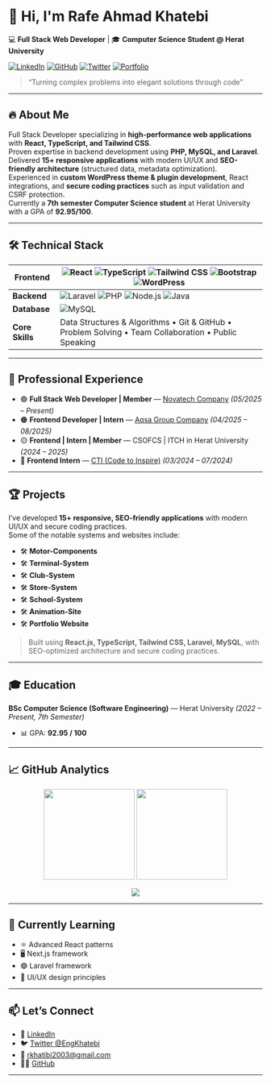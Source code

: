 # 👋 Hi, I'm **Rafe Ahmad Khatebi**  
💻 **Full Stack Web Developer** | 🎓 **Computer Science Student @ Herat University**

[![LinkedIn](https://img.shields.io/badge/LinkedIn-Connect-blue?style=for-the-badge&logo=linkedin)](https://linkedin.com/in/khatebi2003)
[![GitHub](https://img.shields.io/badge/GitHub-Follow-181717?style=for-the-badge&logo=github)](https://github.com/RafeKhatebi)
[![Twitter](https://img.shields.io/badge/Twitter-@EngKhatebi-1DA1F2?style=for-the-badge&logo=twitter)](https://twitter.com/EngKhatebi)
[![Portfolio](https://img.shields.io/badge/Portfolio-Visit-9cf?style=for-the-badge)](https://rafekhatebi.github.io/portfolio)

> “Turning complex problems into elegant solutions through code”

---

## 🔥 **About Me**
Full Stack Developer specializing in **high-performance web applications** with **React, TypeScript, and Tailwind CSS**.  
Proven expertise in backend development using **PHP, MySQL, and Laravel**.  
Delivered **15+ responsive applications** with modern UI/UX and **SEO-friendly architecture** (structured data, metadata optimization).  
Experienced in **custom WordPress theme & plugin development**, React integrations, and **secure coding practices** such as input validation and CSRF protection.  
Currently a **7th semester Computer Science student** at Herat University with a GPA of **92.95/100**.

---

## 🛠️ **Technical Stack**

| **Frontend** | ![React](https://img.shields.io/badge/React-20232A?style=flat&logo=react) ![TypeScript](https://img.shields.io/badge/TypeScript-007ACC?style=flat&logo=typescript) ![Tailwind CSS](https://img.shields.io/badge/Tailwind_CSS-38B2AC?style=flat&logo=tailwind-css) ![Bootstrap](https://img.shields.io/badge/Bootstrap-7952B3?style=flat&logo=bootstrap) ![WordPress](https://img.shields.io/badge/WordPress-21759B?style=flat&logo=wordpress) |
|-------------|------------------------------------------------------------------------------------------------------------------------------------------------------------------------------------------------------------------------------------------------------------------------------------------------------|
| **Backend** | ![Laravel](https://img.shields.io/badge/Laravel-F05340?style=flat&logo=laravel) ![PHP](https://img.shields.io/badge/PHP-777BB4?style=flat&logo=php) ![Node.js](https://img.shields.io/badge/Node.js-43853D?style=flat&logo=node.js) ![Java](https://img.shields.io/badge/Java-ED8B00?style=flat&logo=java) |
| **Database** | ![MySQL](https://img.shields.io/badge/MySQL-005C84?style=flat&logo=mysql) |
| **Core Skills** | Data Structures & Algorithms • Git & GitHub • Problem Solving • Team Collaboration • Public Speaking |

---

## 💼 **Professional Experience**
- 🟢 **Full Stack Web Developer | Member** — [Novatech Company](https://novatechsoft.com/) *(05/2025 – Present)*  
- 🟠 **Frontend Developer | Intern** — [Aqsa Group Company](https://aqsagroup.af/) *(04/2025 – 08/2025)*  
- 🟡 **Frontend | Intern | Member** — CSOFCS | ITCH in Herat University *(2024 – 2025)*  
- 🔵 **Frontend Intern** — [CTI (Code to Inspire)](https://cti.com/) *(03/2024 – 07/2024)*  

---

## 🏆 **Projects**

I’ve developed **15+ responsive, SEO-friendly applications** with modern UI/UX and secure coding practices.  
Some of the notable systems and websites include:

- 🛠 **Motor-Components**
- 🛠 **Terminal-System**
- 🛠 **Club-System**
- 🛠 **Store-System**
- 🛠 **School-System**
- 🛠 **Animation-Site**
- 🛠 **Portfolio Website**

> Built using **React.js, TypeScript, Tailwind CSS, Laravel, MySQL**, with SEO-optimized architecture and secure coding practices.

---

## 🎓 **Education**
**BSc Computer Science (Software Engineering)** — Herat University *(2022 – Present, 7th Semester)*  
- 📊 GPA: **92.95 / 100**  

---

## 📈 **GitHub Analytics**
<p align="center">
  <!-- GitHub Stats -->
  <img height="180em" src="https://github-readme-stats.vercel.app/api?username=RafeKhatebi&show_icons=true&theme=vision-friendly-dark&count_private=true&hide_border=false&include_all_commits=true&cache_seconds=1800"/>
  
  <!-- Top Languages -->
  <img height="180em" src="https://github-readme-stats.vercel.app/api/top-langs/?username=RafeKhatebi&layout=compact&langs_count=10&theme=vision-friendly-dark"/>
</p>

<p align="center">
  <!-- GitHub Streak -->
  <img src="https://github-readme-streak-stats.herokuapp.com/?user=RafeKhatebi&theme=dark&hide_border=false"/>
</p>


---

## 🌱 **Currently Learning**
- ⚛️ Advanced React patterns  
- 🖥️ Next.js framework  
- 🟢 Laravel framework  
- 🎨 UI/UX design principles  

---

## 📫 **Let’s Connect**
- 💼 [LinkedIn](https://linkedin.com/in/khatebi2003)  
- 🐦 [Twitter @EngKhatebi](https://twitter.com/EngKhatebi)  
- 📧 [rkhatibi2003@gmail.com](mailto:rkhatibi2003@gmail.com)  
- 👨‍💻 [GitHub](https://github.com/RafeKhatebi)  

---
